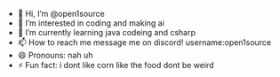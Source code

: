 - 👋 Hi, I’m @open1source
- 👀 I’m interested in coding and making ai
- 🌱 I’m currently learning java codeing and csharp
- 📫 How to reach me message me on discord! username:open1source
- 😄 Pronouns: nah uh
- ⚡ Fun fact: i dont like corn like the food dont be weird

<!---
open1source/open1source is a ✨ special ✨ repository because its `README.md` (this file) appears on your GitHub profile.
You can click the Preview link to take a look at your changes.
--->
